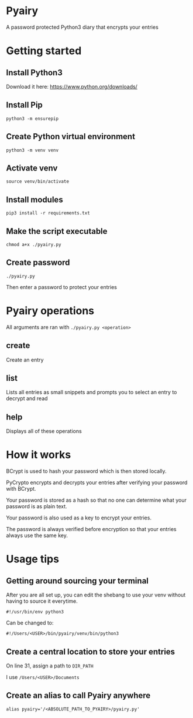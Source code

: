# Pyairy
A password protected Python3 diary that encrypts your entries  

# Getting started
## Install Python3  
Download it here: https://www.python.org/downloads/

## Install Pip
`python3 -m ensurepip`

## Create Python virtual environment
`python3 -m venv venv`

## Activate venv
`source venv/bin/activate`

## Install modules
`pip3 install -r requirements.txt`

## Make the script executable
`chmod a+x ./pyairy.py`  

## Create password
`./pyairy.py`  

Then enter a password to protect your entries  

# Pyairy operations  
All arguments are ran with `./pyairy.py <operation>`  

## create
Create an entry  

## list
Lists all entries as small snippets and prompts you to select an entry to decrypt and read  

## help
Displays all of these operations  

# How it works
BCrypt is used to hash your password which is then stored locally.  

PyCrypto encrypts and decrypts your entries after verifying your password with BCrypt.  

Your password is stored as a hash so that no one can determine what your password is as plain text.  

Your password is also used as a key to encrypt your entries.

The password is always verified before encryption so that your entries always use the same key.

# Usage tips
## Getting around sourcing your terminal
After you are all set up, you can edit the shebang to use your venv without having to source it everytime.  

`#!/usr/bin/env python3`  

Can be changed to:  

`#!/Users/<USER>/bin/pyairy/venv/bin/python3`

## Create a central location to store your entries
On line 31, assign a path to `DIR_PATH`  

I use `/Users/<USER>/Documents`  

## Create an alias to call Pyairy anywhere
`alias pyairy='/<ABSOLUTE_PATH_TO_PYAIRY>/pyairy.py'`